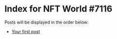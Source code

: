 # Index for NFT World #7116
Posts will be displayed in the order below:

- [Your first post](./001-first.md)

